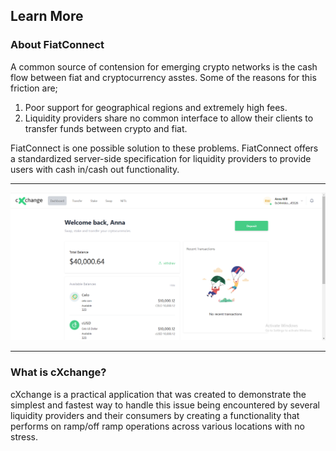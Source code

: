 ## Learn More

### About FiatConnect
A common source of contension for emerging crypto networks is the cash flow between fiat and cryptocurrency asstes. Some of the reasons for this friction are;

1. Poor support for geographical regions and extremely high fees.
2. Liquidity providers share no common interface to allow their clients to transfer funds between crypto and fiat.

FiatConnect is one possible solution to these problems. FiatConnect offers a standardized server-side specification for liquidity providers to provide users with cash in/cash out functionality.

---

![Homepage](images/homepage.png)

---
### What is cXchange?
cXchange is a practical application that was created to demonstrate the simplest and fastest way to handle this issue being encountered by several liquidity providers and their consumers by creating a functionality that performs on ramp/off ramp operations across various locations with no stress.